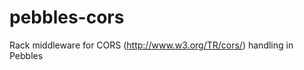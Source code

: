 pebbles-cors
============

Rack middleware for CORS (http://www.w3.org/TR/cors/) handling in Pebbles